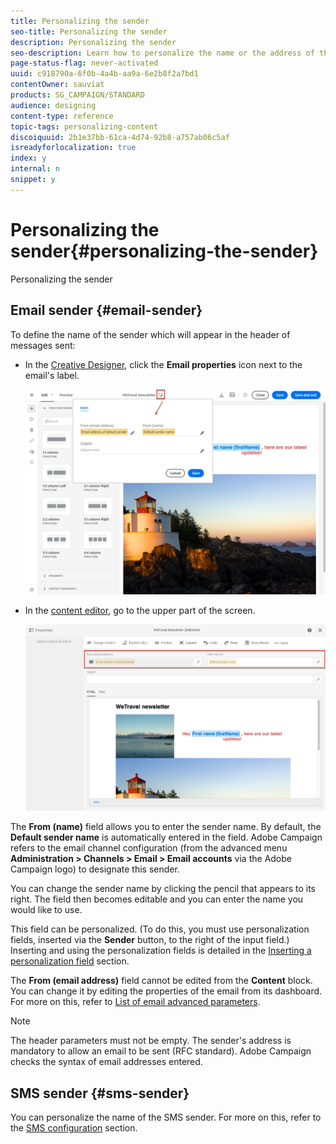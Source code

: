 ```yaml
---
title: Personalizing the sender
seo-title: Personalizing the sender
description: Personalizing the sender
seo-description: Learn how to personalize the name or the address of the sender for your messages.
page-status-flag: never-activated
uuid: c918790a-6f0b-4a4b-aa9a-6e2b8f2a7bd1
contentOwner: sauviat
products: SG_CAMPAIGN/STANDARD
audience: designing
content-type: reference
topic-tags: personalizing-content
discoiquuid: 2b1e37bb-61ca-4d74-92b8-a757ab06c5af
isreadyforlocalization: true
index: y
internal: n
snippet: y
---
```


# Personalizing the sender{#personalizing-the-sender}

Personalizing the sender

## Email sender {#email-sender}

To define the name of the sender which will appear in the header of messages sent:

* In the [Creative Designer](../../designing/using/about-email-content-design.md#using-the-creative-designer), click the **Email properties** icon next to the email's label.

  ![](assets/delivery_content_edition16.png)

* In the [content editor](../../designing/using/about-email-content-design.md#using-the-email-content-editor), go to the upper part of the screen.

  ![](assets/delivery_content_edition16_default.png)

The **From (name)** field allows you to enter the sender name. By default, the **Default sender name** is automatically entered in the field. Adobe Campaign refers to the email channel configuration (from the advanced menu **Administration > Channels > Email > Email accounts** via the Adobe Campaign logo) to designate this sender.

You can change the sender name by clicking the pencil that appears to its right. The field then becomes editable and you can enter the name you would like to use.

This field can be personalized. (To do this, you must use personalization fields, inserted via the **Sender** button, to the right of the input field.) Inserting and using the personalization fields is detailed in the [Inserting a personalization field](../../designing/using/inserting-a-personalization-field.md) section.

The **From (email address)** field cannot be edited from the **Content** block. You can change it by editing the properties of the email from its dashboard. For more on this, refer to [List of email advanced parameters](../../administration/using/configuring-email-channel.md#list-of-email-advanced-parameters).

>[!NOTE]
>
>The header parameters must not be empty. The sender's address is mandatory to allow an email to be sent (RFC standard). Adobe Campaign checks the syntax of email addresses entered.

## SMS sender {#sms-sender}

You can personalize the name of the SMS sender. For more on this, refer to the [SMS configuration](../../administration/using/configuring-sms-channel.md#configuring-sms-properties) section.
